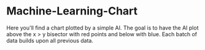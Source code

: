 # Machine-Learning-Chart
Here you'll find a chart plotted by a simple AI. The goal is to have the AI plot above the x > y bisector with red points and below with blue. Each batch of data builds upon all previous data.
